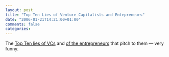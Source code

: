 ```yaml
---
layout: post
title: "Top Ten Lies of Venture Capitalists and Entepreneurs"
date: "2006-01-21T14:21:00+01:00"
comments: false
categories: 
---
```


<p>The <a href="http://blog.guykawasaki.com/2006/01/the_top_ten_lie.html">Top Ten lies of VCs</a> and <a href="http://feeds.feedburner.com/letTheGoodTimesRollByGuyKawasaki?m=16">of the entrepreneurs</a> that pitch to them &#8212; very funny.</p>


